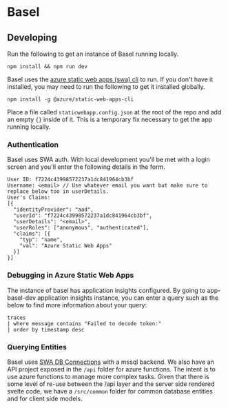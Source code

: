 # Basel

## Developing

Run the following to get an instance of Basel running locally.

```
npm install && npm run dev
```

Basel uses the [azure static web apps (swa) cli](https://azure.github.io/static-web-apps-cli/) to run. If you don't have it installed, you may need to run the following to get it installed globally.

`npm install -g @azure/static-web-apps-cli`

Place a file called `staticwebapp.config.json` at the root of the repo and add an empty `{}` inside of it. This is a temporary fix necessary to get the app running locally.

### Authentication

Basel uses SWA auth. With local development you'll be met with a login screen and you'll enter the following details in the form.

```
User ID: f7224c43998572237a1dc841964cb3bf
Username: <email> // Use whatever email you want but make sure to replace below too in userDetails.
User's Claims:
[{
  "identityProvider": "aad",
  "userId": "f7224c43998572237a1dc841964cb3bf",
  "userDetails": "<email>",
  "userRoles": ["anonymous", "authenticated"],
  "claims": [{
    "typ": "name",
    "val": "Azure Static Web Apps"
  }]
}]
```

### Debugging in Azure Static Web Apps

The instance of basel has application insights configured. By going to app-basel-dev application insights instance, you can enter a query such as the below to find more information about your query:

```
traces
| where message contains "Failed to decode token:"
| order by timestamp desc
```

### Querying Entities

Basel uses [SWA DB Connections](https://learn.microsoft.com/en-us/azure/static-web-apps/database-overview) with a mssql backend. We also have an API project exposed in the `/api` folder for azure functions. The intent is to use azure functions to manage more complex tasks. Given that there is some level of re-use between the /api layer and the server side rendered svelte code, we have a `/src/common` folder for common database entities and for client side models.
